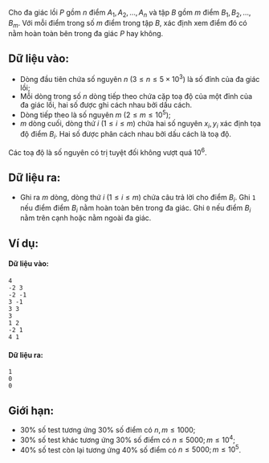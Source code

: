 <!--
**<center>Nguồn: Đề CHỌN ĐỘI TUYỂN HSG QUỐC GIA NĂM HỌC 2020 - 2021 - HƯNG YÊN</center>**
-->
Cho đa giác lồi $P$ gồm $n$ điểm $A_1,A_2,…,A_n$ và tập $B$ gồm $m$ điểm $B_1,B_2,…,B_m$. Với mỗi điểm trong số $m$ điểm trong tập $B$, xác định xem điểm đó có nằm hoàn toàn bên trong đa giác $P$ hay không.

## Dữ liệu vào:
- Dòng đầu tiên chứa số nguyên $n\ (3≤n≤5×10^3)$ là số đỉnh của đa giác lồi;
- Mỗi dòng trong số $n$ dòng tiếp theo chứa cặp toạ độ của một đỉnh của đa giác lồi, hai số được ghi cách nhau bởi dấu cách.
- Dòng tiếp theo là số nguyên $m\ (2≤m≤10^5)$;
- $m$ dòng cuối, dòng thứ $i\ (1≤i≤m)$ chứa hai số nguyên $x_i,y_i$ xác định tọa độ điểm $B_i$. Hai số được phân cách nhau bởi dấu cách là toạ độ.

Các toạ độ là số nguyên có trị tuyệt đối không vượt quá $10^6$.

## Dữ liệu ra:
- Ghi ra $m$ dòng, dòng thứ $i\ (1≤i≤m)$ chứa câu trả lời cho điểm $B_i$. Ghi `1` nếu điểm điểm $B_i$ nằm hoàn toàn bên trong đa giác. Ghi `0` nếu điểm $B_i$ nằm trên cạnh hoặc nằm ngoài đa giác.

## Ví dụ:
#### Dữ liệu vào:
```
4
-2 3
-2 -1
3 -1
3 3
3
1 2
-2 1
4 1
```

#### Dữ liệu ra:
```
1
0
0
```

## Giới hạn:
- $30\%$ số test tương ứng $30\%$ số điểm có $n,m≤1000$;
- $30\%$ số test khác tương ứng $30\%$ số điểm có $n≤5000; m≤10^4$;
- $40\%$ số test còn lại tương ứng $40\%$ số điểm có $n≤5000;m≤10^5$.